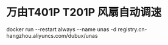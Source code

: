 # 万由T401P T201P 风扇自动调速
docker run --restart always --name unas -d registry.cn-hangzhou.aliyuncs.com/dubux/unas
